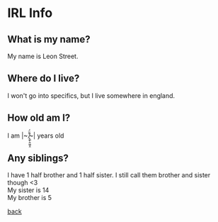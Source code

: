 # IRL Info

## What is my name?
My name is Leon Street.

## Where do I live?
I won't go into specifics, but I live somewhere in england.

## How old am I?
I am  |~ ̸̢̲̙͍͖̮̯̄̎̈́~| years old

## Any siblings?
I have 1 half brother and 1 half sister. I still call them brother and sister though <3 <br> My sister is 14 <br> My brother is 5

[back](./)
